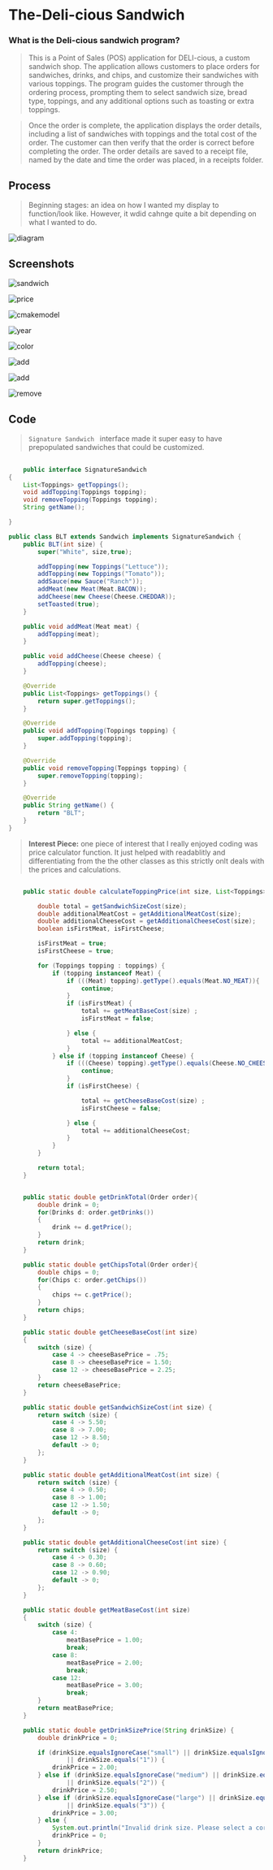 # The-Deli-cious Sandwich 


### What is the Deli-cious sandwich program?
>This is a Point of Sales (POS) application for DELI-cious, a custom sandwich shop. The application allows customers to place orders for sandwiches, drinks, and chips, and customize their sandwiches with various toppings. The program guides the customer through the ordering process, prompting them to select sandwich size, bread type, toppings, and any additional options such as toasting or extra toppings.

>Once the order is complete, the application displays the order details, including a list of sandwiches with toppings and the total cost of the order. The customer can then verify that the order is correct before completing the order. The order details are saved to a receipt file, named by the date and time the order was placed, in a receipts folder.


## Process
> Beginning stages: an idea on how I wanted my display to function/look like. However, it wdid cahnge quite a bit depending on what I wanted to do. 

![diagram](images/diagram.jpg)



## Screenshots
![sandwich](images/sandwichAdd.jpg)

![price](images/sandw.jpg)

![cmakemodel](images/addSandwichpt3.jpg)

![year](images/drink.jpg)

![color](images/chips.jpg)

![add](images/signatureSandwich.jpg)

![add](images/signatureSandwichpt2.jpg)

![remove](images/orderdetails.jpg)



## Code 
> `Signature Sandwich ` interface made it super easy to have prepopulated sandwiches that could be customized. 
```java
    
    public interface SignatureSandwich
{
    List<Toppings> getToppings();
    void addTopping(Toppings topping);
    void removeTopping(Toppings topping);
    String getName();

}

public class BLT extends Sandwich implements SignatureSandwich {
    public BLT(int size) {
        super("White", size,true);

        addTopping(new Toppings("Lettuce"));
        addTopping(new Toppings("Tomato"));
        addSauce(new Sauce("Ranch"));
        addMeat(new Meat(Meat.BACON));
        addCheese(new Cheese(Cheese.CHEDDAR));
        setToasted(true);
    }

    public void addMeat(Meat meat) {
        addTopping(meat);
    }

    public void addCheese(Cheese cheese) {
        addTopping(cheese);
    }

    @Override
    public List<Toppings> getToppings() {
        return super.getToppings();
    }

    @Override
    public void addTopping(Toppings topping) {
        super.addTopping(topping);
    }

    @Override
    public void removeTopping(Toppings topping) {
        super.removeTopping(topping);
    }

    @Override
    public String getName() {
        return "BLT";
    }
}

```


>**Interest Piece:** one piece of interest that I really enjoyed coding was price calculator function. It just helped with readablitly and differentiating from the the other classes as this strictly onlt deals with the prices and calculations. 
```java

    public static double calculateToppingPrice(int size, List<Toppings> toppings) {

        double total = getSandwichSizeCost(size);
        double additionalMeatCost = getAdditionalMeatCost(size);
        double additionalCheeseCost = getAdditionalCheeseCost(size);
        boolean isFirstMeat, isFirstCheese;

        isFirstMeat = true;
        isFirstCheese = true;

        for (Toppings topping : toppings) {
            if (topping instanceof Meat) {
                if (((Meat) topping).getType().equals(Meat.NO_MEAT)){
                    continue;
                }
                if (isFirstMeat) {
                    total += getMeatBaseCost(size) ;
                    isFirstMeat = false;

                } else {
                    total += additionalMeatCost;
                }
            } else if (topping instanceof Cheese) {
                if (((Cheese) topping).getType().equals(Cheese.NO_CHEESE)) {
                    continue;
                }
                if (isFirstCheese) {

                    total += getCheeseBaseCost(size) ;
                    isFirstCheese = false;

                } else {
                    total += additionalCheeseCost;
                }
            }
        }

        return total;
    }


    public static double getDrinkTotal(Order order){
        double drink = 0;
        for(Drinks d: order.getDrinks())
        {
            drink += d.getPrice();
        }
        return drink;
    }

    public static double getChipsTotal(Order order){
        double chips = 0;
        for(Chips c: order.getChips())
        {
            chips += c.getPrice();
        }
        return chips;
    }

    public static double getCheeseBaseCost(int size)
    {
        switch (size) {
            case 4 -> cheeseBasePrice = .75;
            case 8 -> cheeseBasePrice = 1.50;
            case 12 -> cheeseBasePrice = 2.25;
        }
        return cheeseBasePrice;
    }

    public static double getSandwichSizeCost(int size) {
        return switch (size) {
            case 4 -> 5.50;
            case 8 -> 7.00;
            case 12 -> 8.50;
            default -> 0;
        };
    }

    public static double getAdditionalMeatCost(int size) {
        return switch (size) {
            case 4 -> 0.50;
            case 8 -> 1.00;
            case 12 -> 1.50;
            default -> 0;
        };
    }

    public static double getAdditionalCheeseCost(int size) {
        return switch (size) {
            case 4 -> 0.30;
            case 8 -> 0.60;
            case 12 -> 0.90;
            default -> 0;
        };
    }

    public static double getMeatBaseCost(int size)
    {
        switch (size) {
            case 4:
                meatBasePrice = 1.00;
                break;
            case 8:
                meatBasePrice = 2.00;
                break;
            case 12:
                meatBasePrice = 3.00;
                break;
        }
        return meatBasePrice;
    }

    public static double getDrinkSizePrice(String drinkSize) {
        double drinkPrice = 0;

        if (drinkSize.equalsIgnoreCase("small") || drinkSize.equalsIgnoreCase("s")
                || drinkSize.equals("1")) {
            drinkPrice = 2.00;
        } else if (drinkSize.equalsIgnoreCase("medium") || drinkSize.equalsIgnoreCase("m")
                || drinkSize.equals("2")) {
            drinkPrice = 2.50;
        } else if (drinkSize.equalsIgnoreCase("large") || drinkSize.equalsIgnoreCase("l")
                || drinkSize.equals("3")) {
            drinkPrice = 3.00;
        } else {
            System.out.println("Invalid drink size. Please select a correct size");
            drinkPrice = 0;
        }
        return drinkPrice;
    }


```

